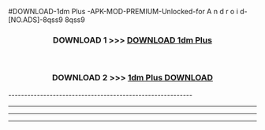 #DOWNLOAD-1dm Plus -APK-MOD-PREMIUM-Unlocked-for A n d r o i d-[NO.ADS]-8qss9 8qss9 



<div align="center">

<h3>DOWNLOAD 1 >>> <a href="https://t.co/FKmqrqFo6t??judul=1dm Plus ">DOWNLOAD 1dm Plus </a></h3><br>

<h3>DOWNLOAD 2 >>> <a href="https://t.co/FKmqrqFo6t??judul=1dm Plus ">1dm Plus  DOWNLOAD </a></h3>

</div>
----------------------------------------------------------

----------------------------------------------------------

----------------------------------------------------------

----------------------------------------------------------



